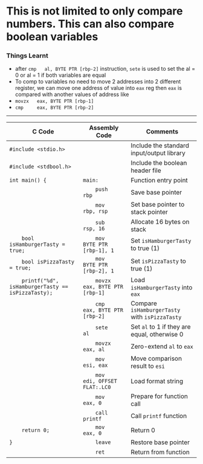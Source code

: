 # This is not limited to only compare numbers. This can also compare boolean variables
### Things Learnt
  - after `cmp   al, BYTE PTR [rbp-2]` instruction, `sete` is used to set the al = 0 or al = 1 if both variables are equal
  - To comp to variables no need to move 2 addresses into 2 different register, we can move one address of value into `eax` reg then `eax` is compared with another values of address like
  - `movzx   eax, BYTE PTR [rbp-1]`
  - `cmp     eax, BYTE PTR [rbp-2]`
---

| C Code | Assembly Code | Comments |
|--------|----------------|----------|
| `#include <stdio.h>` | | Include the standard input/output library |
| `#include <stdbool.h>` | | Include the boolean header file |
| `int main() {` | `main:` | Function entry point |
| | `    push    rbp` | Save base pointer |
| | `    mov     rbp, rsp` | Set base pointer to stack pointer |
| | `    sub     rsp, 16` | Allocate 16 bytes on stack |
| `    bool isHamburgerTasty = true;` | `    mov     BYTE PTR [rbp-1], 1` | Set `isHamburgerTasty` to true (1) |
| `    bool isPizzaTasty = true;` | `    mov     BYTE PTR [rbp-2], 1` | Set `isPizzaTasty` to true (1) |
| `    printf("%d", isHamburgerTasty == isPizzaTasty);` | `    movzx   eax, BYTE PTR [rbp-1]` | Load `isHamburgerTasty` into `eax` |
| | `    cmp     eax, BYTE PTR [rbp-2]` | Compare `isHamburgerTasty` with `isPizzaTasty` |
| | `    sete    al` | Set `al` to 1 if they are equal, otherwise 0 |
| | `    movzx   eax, al` | Zero-extend `al` to `eax` |
| | `    mov     esi, eax` | Move comparison result to `esi` |
| | `    mov     edi, OFFSET FLAT:.LC0` | Load format string |
| | `    mov     eax, 0` | Prepare for function call |
| | `    call    printf` | Call `printf` function |
| `    return 0;` | `    mov     eax, 0` | Return 0 |
| `}` | `    leave` | Restore base pointer |
| | `    ret` | Return from function |
